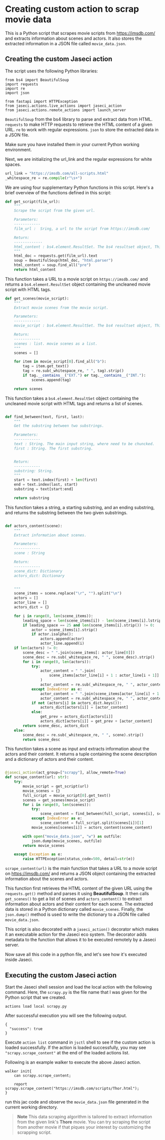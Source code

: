 # Creating custom action to scrap movie data

This is a Python script that scrapes movie scripts from https://imsdb.com/ and extracts information about scenes and actors. It also stores the extracted information in a JSON file called `movie_data.json`.

## Creating the custom Jaseci action

The script uses the following Python libraries:

```
from bs4 import BeautifulSoup
import requests
import re
import json

from fastapi import HTTPException
from jaseci.actions.live_actions import jaseci_action
from jaseci.actions.remote_actions import launch_server
```

`BeautifulSoup` from the bs4 library to parse and extract data from HTML.
`requests` to make HTTP requests to retrieve the HTML content of a given URL.
`re` to work with regular expressions.
`json` to store the extracted data in a JSON file.

Make sure you have installed them in your current Python working environment.

Next, we are initializing the url_link and the regular expressions for white spaces.

```python
url_link = "https://imsdb.com/all-scripts.html"
_whitespace_re = re.compile(r"\s+")
```

We are using four supplementary Python functions in this script. Here's a brief overview of the functions defined in this script:

```python
def get_script(film_url):
    """
    Scrape the script from the given url.

    Parameters:
    ------------
    film_url :  Sring, a url to the script from https://imsdb.com/

    Return:
    -------------
    html_content : bs4.element.ResultSet. The bs4 resultset object, This contains the uncleaned moview script with html tags.
    """
    html_doc = requests.get(film_url).text
    soup = BeautifulSoup(html_doc, "html.parser")
    html_content = soup.find_all("pre")
    return html_content

```

This function takes a URL to a movie script on `https://imsdb.com/` and returns a `bs4.element.ResultSet` object containing the uncleaned movie script with HTML tags.

```python
def get_scenes(movie_script):
    """
    Extract movie scenes from the movie script.

    Parameters:
    ------------
    movie_script : bs4.element.ResultSet. The bs4 resultset object, This contains the uncleaned moview script with html tags.

    Return:
    ------------
    scenes : list. movie scenes as a list.
    """
    scenes = []

    for item in movie_script[0].find_all("b"):
        tag = item.get_text()
        tag = re.sub(_whitespace_re, " ", tag).strip()
        if tag.__contains__("EXT.") or tag.__contains__("INT."):
            scenes.append(tag)

    return scenes
```
This function takes a `bs4.element.ResultSet` object containing the uncleaned movie script with HTML tags and returns a list of scenes.

```python

def find_between(text, first, last):
    """
    Get the substring between two substrings.

    Parameters:
    ------------
    text : String. The main input string, where need to be chuncked.
    first : String. The first substring.


    Return:
    ------------
    substring: String.
    """
    start = text.index(first) + len(first)
    end = text.index(last, start)
    substring = text[start:end]

    return substring
```
This function takes a string, a starting substring, and an ending substring, and returns the substring between the two given substrings.

```python

def actors_content(scene):
    """
    Extract information about scenes.

    Parameters:
    ------------
    scene : String

    Return:
    ------------
    scene_dict: Dictionary
    actors_dict: Dictionary


    """
    scene_items = scene.replace("\r", "").split("\n")
    actors = []
    actor_line = []
    actors_dict = {}

    for i in range(0, len(scene_items)):
        leading_space = len(scene_items[i]) - len(scene_items[i].lstrip())
        if leading_space == 25 and len(scene_items[i].strip()) != 0:
            actor = scene_items[i].strip()
            if actor.isalpha():
                actors.append(actor)
                actor_line.append(i)
    if len(actors) != 0:
        scene_desc = " ".join(scene_items[: actor_line[0]])
        scene_desc = re.sub(_whitespace_re, " ", scene_desc).strip()
        for i in range(0, len(actors)):
            try:
                actor_content = " ".join(
                    scene_items[actor_line[i] + 1 : actor_line[i + 1]]
                )
                actor_content = re.sub(_whitespace_re, " ", actor_content).strip()
            except IndexError as e:
                actor_content = " ".join(scene_items[actor_line[i] + 1 :])
                actor_content = re.sub(_whitespace_re, " ", actor_content).strip()
            if not (actors[i] in actors_dict.keys()):
                actors_dict[actors[i]] = [actor_content]
            else:
                get_prev = actors_dict[actors[i]]
                actors_dict[actors[i]] = get_prev + [actor_content]
        return scene_desc, actors_dict
    else:
        scene_desc = re.sub(_whitespace_re, " ", scene).strip()
        return scene_desc
```

This function takes a scene as input and extracts information about the actors and their content. It returns a tuple containing the scene description and a dictionary of actors and their content.

```python

@jaseci_action(act_group=["scrapy"], allow_remote=True)
def scrape_content(url: str):
    try:
        movie_script = get_script(url)
        movie_scenes = {}
        full_script = movie_script[0].get_text()
        scenes = get_scenes(movie_script)
        for i in range(0, len(scenes)):
            try:
                scene_content = find_between(full_script, scenes[i], scenes[i + 1])
            except IndexError as e:
                scene_content = full_script.split(scenes[i])[1]
            movie_scenes[scenes[i]] = actors_content(scene_content)

        with open("movie_data.json", "w") as outfile:
            json.dump(movie_scenes, outfile)
        return movie_scenes

    except Exception as e:
        raise HTTPException(status_code=500, detail=str(e))
```

`scrape_content(url)` is the main function that takes a URL to a movie script on https://imsdb.com/ and returns a JSON object containing the extracted information about the scenes and actors.

This function first retrieves the HTML content of the given URL using the `requests.get()` method and parses it using **BeautifulSoup**. It then calls `get_scenes()` to get a list of scenes and `actors_content()` to extract information about actors and their content for each scene. The extracted data is stored in a Python dictionary called `movie_scenes`. Finally, the `json.dump()` method is used to write the dictionary to a JSON file called `movie_data.json`.

This script is also decorated with a `jaseci_action()` decorator which makes it an executable action for the Jaseci eco system. The decorator adds metadata to the function that allows it to be executed remotely by a Jaseci server.

Now save all this code in a python file, and let's see how it's executed inside Jaseci.

## Executing the custom Jaseci action

Start the Jaseci shell session and load the local action with the following command. Here, the `scrapy.py` is the file name that I was given for the Python script that we created.

```
actions load local scrapy.py
```

After successful execution you will see the following output.

```
{
  "success": true
}
```

Execute `action list` command in `jsctl` shell to see if the custom action is loaded successfully. If the action is loaded successfully, you may see `"scrapy.scrape_content"` at the end of the loaded actions list.

Following is an example walker to execute the above Jaseci action.

```jac
walker init{
    can scrapy.scrape_content;

    report scrapy.scrape_content("https://imsdb.com/scripts/Thor.html");
}
```
run this jac code and observe the `movie_data.json` file generated in the current working directory.


> **Note**
> This data scraping algorithm is tailored to extract information from the given link's **Thore** movie.
> You can try scraping the script from another movie if that piques your interest by customizing the scrapping script.